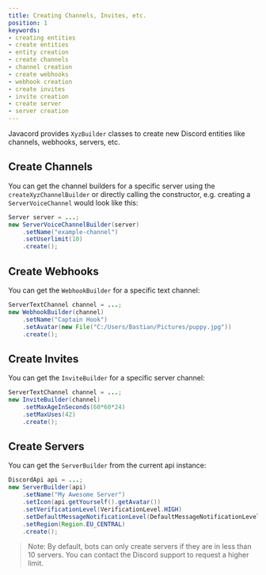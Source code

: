 ```yaml
---
title: Creating Channels, Invites, etc.
position: 1
keywords:
- creating entities
- create entities
- entity creation
- create channels
- channel creation
- create webhooks
- webhook creation
- create invites
- invite creation
- create server
- server creation
---
```


Javacord provides `XyzBuilder` classes to create new Discord entities like channels, webhooks, servers, etc.

## Create Channels

You can get the channel builders for a specific server using the `createXyzChannelBuilder` or directly calling the constructor, e.g. creating a `ServerVoiceChannel` would look like this:
```java
Server server = ...;
new ServerVoiceChannelBuilder(server)
    .setName("example-channel")
    .setUserlimit(10)
    .create();
```

## Create Webhooks

You can get the `WebhookBuilder` for a specific text channel:
```java
ServerTextChannel channel = ...;
new WebhookBuilder(channel)
    .setName("Captain Hook")
    .setAvatar(new File("C:/Users/Bastian/Pictures/puppy.jpg"))
    .create();
```

## Create Invites

You can get the `InviteBuilder` for a specific server channel:
```java
ServerTextChannel channel = ...;
new InviteBuilder(channel)
    .setMaxAgeInSeconds(60*60*24)
    .setMaxUses(42)
    .create();
```

## Create Servers

You can get the `ServerBuilder` from the current api instance:
```java
DiscordApi api = ...;
new ServerBuilder(api)
    .setName("My Awesome Server")
    .setIcon(api.getYourself().getAvatar())
    .setVerificationLevel(VerificationLevel.HIGH)
    .setDefaultMessageNotificationLevel(DefaultMessageNotificationLevel.ONLY_MENTIONS)
    .setRegion(Region.EU_CENTRAL)
    .create();
```
> Note: By default, bots can only create servers if they are in less than 10 servers. You can contact the Discord support to request a higher limit.
